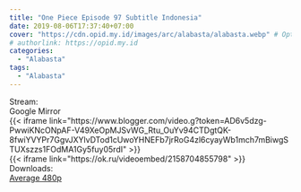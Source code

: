 ```yaml
---
title: "One Piece Episode 97 Subtitle Indonesia"
date: 2019-08-06T17:37:40+07:00
cover: "https://cdn.opid.my.id/images/arc/alabasta/alabasta.webp" # Optional, cover
# authorlink: https://opid.my.id
categories:
  - "Alabasta"
tags:
  - "Alabasta"
---
```

<div class="ui menu violet borderless inverted">
  <div class="header item active">
        Stream:
    </div>
  <a class="active item" data-tab="google">
    <i class="google drive icon"></i> Google
  </a>
  <a class="item nounderline" data-tab="mirror">
    <i class="odnoklassniki icon"></i> Mirror
  </a>
</div>
<div class="ui bottom attached tab segment active" style="border:0 !important;" data-tab="google">
  {{< iframe link="https://www.blogger.com/video.g?token=AD6v5dzg-PwwiKNcONpAF-V49XeOpMJSvWG_Rtu_OuYv94CTDgtQK-8fwiYVYPr7GgvJXYlvDTod1cUwoYHNEFb7jrRoG4zl6cyayWb1mch7mBiwgSTUXszzs1FOdMA1Gy5fuy05rdI" >}}
</div>
<div class="ui bottom attached tab segment" style="border:0 !important;" data-tab="mirror">
  {{< iframe link="https://ok.ru/videoembed/2158704855798" >}}
</div>
<div class="ui menu violet borderless inverted">
  <div class="header item active">
        Downloads:
    </div>
  <a class="item nounderline" href="https://ouo.io/SriQZm" target="_blank" rel="dofollow"><i class="google drive icon"></i>
    Average 480p</a>
</div>
